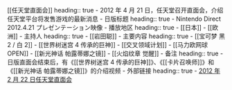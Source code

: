 [[任天堂直面会]]
heading:: true
	- 2012 年 4 月 21 日，任天堂召开直面会，介绍任天堂平台将发售游戏的最新消息
	- 日版标题
	  heading:: true
		- Nintendo Direct 2012.4.21 プレゼンテーション映像
	- 播放地区
	  heading:: true
		- [[日本]]
		- [[欧洲]]
	- 主持人
	  heading:: true
		- [[岩田聪]]
	- 主要内容
	  heading:: true
		- [[宝可梦 黑 2 / 白 2]]
		- [[世界树迷宫 4 传承的巨神]]
		- [[交叉领域计划]]
		- [[马力欧网球 OPEN]]
		- [[新光神话 帕露蒂娜之镜]]
		- [[火焰纹章 觉醒]]
	- 备注
	  heading:: true
		- 日版直面会结束后，有《[[世界树迷宫 4 传承的巨神]]》、《[[卡片召唤师]]》和《[[新光神话 帕露蒂娜之镜]]》的介绍视频
	- 外部链接
	  heading:: true
		- [2012 年 2 月 22 日任天堂直面会](https://www.bilibili.com/video/BV1AE41117XV/)
